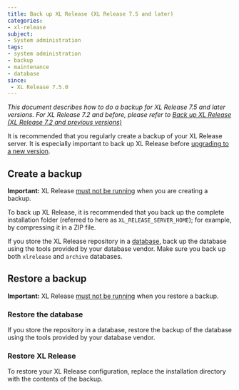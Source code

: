 ```yaml
---
title: Back up XL Release (XL Release 7.5 and later)
categories:
- xl-release
subject:
- System administration
tags:
- system administration
- backup
- maintenance
- database
since: 
 - XL Release 7.5.0
---
```


_This document describes how to do a backup for XL Release 7.5 and later versions. For XL Release 7.2 and before, please refer to [Back up XL Release (XL Release 7.2 and previous versions)](/xl-release/how-to/back-up-xl-release-jcr.html)_

It is recommended that you regularly create a backup of your XL Release server. It is especially important to back up XL Release before [upgrading to a new version](/xl-release/how-to/upgrade-xl-release.html).

## Create a backup

**Important:** XL Release [must not be running](/xl-release/how-to/shut-down-xl-release.html) when you are creating a backup.

To back up XL Release, it is recommended that you back up the complete installation folder (referred to here as `XL_RELEASE_SERVER_HOME`); for example, by compressing it in a ZIP file.

If you store the XL Release repository in a [database](/xl-release/how-to/configure-the-xl-release-repository-in-a-database.html#using-a-database), back up the database using the tools provided by your database vendor. Make sure you back up both `xlrelease` and `archive` databases.

## Restore a backup

**Important:** XL Release [must not be running](/xl-release/how-to/shut-down-xl-release.html) when you restore a backup.

### Restore the database

If you store the repository in a database, restore the backup of the database using the tools provided by your database vendor.

### Restore XL Release

To restore your XL Release configuration, replace the installation directory with the contents of the backup.
